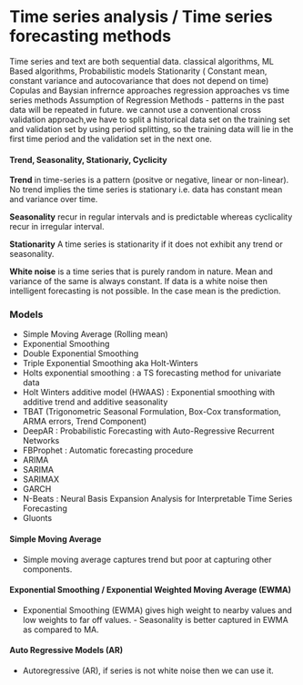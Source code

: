 # Time series analysis / Time series forecasting methods
Time series and text are both sequential data.
classical algorithms, ML Based algorithms, Probabilistic models
Stationarity ( Constant mean, constant variance and autocovariance that does not depend on time)
Copulas and Baysian infrernce approaches
regression approaches vs time series methods 
Assumption of Regression Methods - patterns in the past data will be repeated in future.
we cannot use a conventional cross validation approach,we have to split a historical data set on the training set and validation set by using period splitting, so the training data will lie in the first time period and the validation set in the next one.

#### Trend, Seasonality, Stationariy, Cyclicity
__Trend__ in time-series is a pattern (positve or negative, linear or non-linear). No trend implies the time series is stationary i.e. data has constant mean and variance over time.

__Seasonality__ recur in regular intervals and is predictable whereas cyclicality recur in irregular interval.

__Stationarity__ A time series is stationarity if it does not exhibit any trend or seasonality.

__White noise__ is a time series that is purely random in nature. Mean and variance of the same is always constant. If data is a white noise then intelligent forecasting is not  possible. In the case mean is the prediction.

### Models
- Simple Moving Average (Rolling mean)
- Exponential Smoothing
- Double Exponential Smoothing 
- Triple Exponential Smoothing aka Holt-Winters
- Holts exponential smoothing : a TS forecasting method for univariate data
- Holt Winters additive model (HWAAS) : Exponential smoothing with additive trend and additive seasonality
- TBAT (Trigonometric Seasonal Formulation, Box-Cox transformation, ARMA errors, Trend Component)
- DeepAR : Probabilistic Forecasting with Auto-Regressive Recurrent Networks
- FBProphet : Automatic forecasting procedure
- ARIMA
- SARIMA
- SARIMAX
- GARCH
- N-Beats : Neural Basis Expansion Analysis for Interpretable Time Series Forecasting
- Gluonts

#### Simple Moving Average
- Simple moving average captures trend but poor at capturing other components.

#### Exponential Smoothing / Exponential Weighted Moving Average (EWMA)
- Exponential Smoothing (EWMA) gives high weight to nearby values and low weights to far off values. - Seasonality is better captured in EWMA as compared to MA.

#### Auto Regressive Models (AR)
- Autoregressive (AR), if series is not white noise then we can use it.










